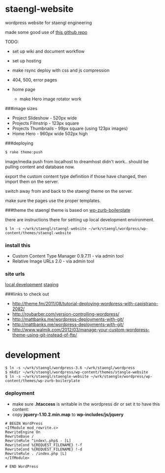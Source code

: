 staengl-website
===============

wordpress website for staengl engineering

made some good use of [this github repo](https://github.com/wilhelser/WordPress-Scripts)

TODO:

* set up wiki and document workflow
* set up hosting
* make rsync deploy with css and js compression
* 404, 500, error pages

* home page
  * make Hero image rotator work

###image sizes
* Project Slideshow - 520px wide
* Projects Filmstrip - 123px square
* Projects Thumbnails - 99px square (using 123px images)
* Home Hero - 960px wide 502px high

###deploying
```sh
$ rake theme:push
```

image/media push from localhost to dreamhost didn't work..
should be pulling content and database now.

export the custom content type definition if those have changed, then import them on the server.

switch away from and back to the staengl theme on the server.

make sure the pages use the proper templates.


###theme
the staengl theme is based on [wp-zurb-boilerplate](https://github.com/ngn33r/wp-zurb-boilerplate)

there are instructions there for setting up local development environment.


```
$ ln -s ~/wrk/staengl/staengl-website ~/wrk/staengl/wordpress/wp-content/themes/staengl-website
```
### install this
* Custom Content Type Manager 0.9.7.11 - via admin tool
* Relative Image URLs 2.0 - via admin tool

### site urls
[local development](http://staengl.dev/company/)
[staging](http://staengl.engine-earring.com/company/)

###links to check out
* http://theme.fm/2011/08/tutorial-deploying-wordpress-with-capistrano-2082/
* http://roybarber.com/version-controlling-wordpress/
* http://mattbanks.me/wordpress-deployments-with-git/
* http://mattbanks.me/wordpress-deployments-with-git/
* http://www.walmik.com/2012/03/manage-your-custom-wordpress-theme-using-git-instead-of-ftp/


development
=====
```
$ ln -s ~/wrk/staengl/wordpress-3.6 ~/wrk/staengl/wordpress
$ mkdir ~/wrk/staengl/wordpress/wp-content/themes/stangle-website
$ ln -s ~/wrk/staengl/staengle-website ~/wrk/staengle/wordpress/wp-content/themes/wp-zurb-boilerplate
```

### deployment
* make sure __.htaccess__ is writable in the wordpress dir or set it to have this content:
* copy __jquery-1.10.2.min.map__ to __wp-includes/js/jquery__

```
# BEGIN WordPress
<IfModule mod_rewrite.c>
RewriteEngine On
RewriteBase /
RewriteRule ^index\.php$ - [L]
RewriteCond %{REQUEST_FILENAME} !-f
RewriteCond %{REQUEST_FILENAME} !-d
RewriteRule . /index.php [L]
</IfModule>

# END WordPress
```